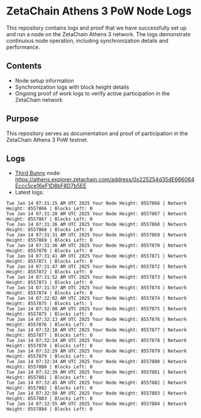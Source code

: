 # ZetaChain Athens 3 PoW Node Logs
This repository contains logs and proof that we have successfully set up and run a node on the ZetaChain Athens 3 network. The logs demonstrate continuous node operation, including synchronization details and performance.

## Contents
- Node setup information
- Synchronization logs with block height details
- Ongoing proof of work logs to verify active participation in the ZetaChain network

## Purpose
This repository serves as documentation and proof of participation in the ZetaChain Athens 3 PoW testnet.

## Logs

- [Third Bunny](https://thirdbunny.xyz/) node: https://athens.explorer.zetachain.com/address/0x225254d35dE666064Eccc5ce16eF1D8bF8D7b5EE
- Latest logs:
```
Tue Jan 14 07:31:15 AM UTC 2025 Your Node Height: 8557866 | Network Height: 8557866 | Blocks Left: 0
Tue Jan 14 07:31:20 AM UTC 2025 Your Node Height: 8557867 | Network Height: 8557867 | Blocks Left: 0
Tue Jan 14 07:31:26 AM UTC 2025 Your Node Height: 8557868 | Network Height: 8557868 | Blocks Left: 0
Tue Jan 14 07:31:31 AM UTC 2025 Your Node Height: 8557869 | Network Height: 8557869 | Blocks Left: 0
Tue Jan 14 07:31:36 AM UTC 2025 Your Node Height: 8557870 | Network Height: 8557870 | Blocks Left: 0
Tue Jan 14 07:31:41 AM UTC 2025 Your Node Height: 8557871 | Network Height: 8557871 | Blocks Left: 0
Tue Jan 14 07:31:47 AM UTC 2025 Your Node Height: 8557872 | Network Height: 8557872 | Blocks Left: 0
Tue Jan 14 07:31:52 AM UTC 2025 Your Node Height: 8557873 | Network Height: 8557873 | Blocks Left: 0
Tue Jan 14 07:31:57 AM UTC 2025 Your Node Height: 8557874 | Network Height: 8557874 | Blocks Left: 0
Tue Jan 14 07:32:02 AM UTC 2025 Your Node Height: 8557874 | Network Height: 8557875 | Blocks Left: 1
Tue Jan 14 07:32:08 AM UTC 2025 Your Node Height: 8557875 | Network Height: 8557875 | Blocks Left: 0
Tue Jan 14 07:32:13 AM UTC 2025 Your Node Height: 8557876 | Network Height: 8557876 | Blocks Left: 0
Tue Jan 14 07:32:18 AM UTC 2025 Your Node Height: 8557877 | Network Height: 8557877 | Blocks Left: 0
Tue Jan 14 07:32:24 AM UTC 2025 Your Node Height: 8557878 | Network Height: 8557878 | Blocks Left: 0
Tue Jan 14 07:32:29 AM UTC 2025 Your Node Height: 8557879 | Network Height: 8557879 | Blocks Left: 0
Tue Jan 14 07:32:34 AM UTC 2025 Your Node Height: 8557880 | Network Height: 8557880 | Blocks Left: 0
Tue Jan 14 07:32:39 AM UTC 2025 Your Node Height: 8557881 | Network Height: 8557881 | Blocks Left: 0
Tue Jan 14 07:32:45 AM UTC 2025 Your Node Height: 8557882 | Network Height: 8557882 | Blocks Left: 0
Tue Jan 14 07:32:50 AM UTC 2025 Your Node Height: 8557883 | Network Height: 8557883 | Blocks Left: 0
Tue Jan 14 07:32:55 AM UTC 2025 Your Node Height: 8557884 | Network Height: 8557884 | Blocks Left: 0
```
